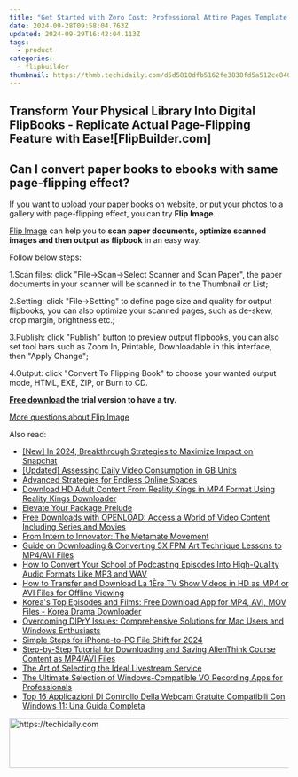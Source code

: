 ```yaml
---
title: "Get Started with Zero Cost: Professional Attire Pages Template Collection for Digital Creatives on FlipBuilder"
date: 2024-09-28T09:58:04.763Z
updated: 2024-09-29T16:42:04.113Z
tags:
  - product
categories:
  - flipbuilder
thumbnail: https://thmb.techidaily.com/d5d5810dfb5162fe3838fd5a512ce840bf5c9c8c52397ab8a1f2ef651a47611e.jpg
---
```


## Transform Your Physical Library Into Digital FlipBooks - Replicate Actual Page-Flipping Feature with Ease![FlipBuilder.com]

## Can I convert paper books to ebooks with same page-flipping effect?

If you want to upload your paper books on website, or put your photos to a gallery with page-flipping effect, you can try **Flip Image**. 

[Flip Image](https://tools.techidaily.com/flipbuilder/products/) can help you to **scan paper documents, optimize scanned images and then output as flipbook** in an easy way.

Follow below steps:

1.Scan files: click "File->Scan->Select Scanner and Scan Paper", the paper documents in your scanner will be scanned in to the Thumbnail or List;

2.Setting: click "File->Setting" to define page size and quality for output flipbooks, you can also optimize your scanned pages, such as de-skew, crop margin, brightness etc.;

3.Publish: click "Publish" button to preview output flipbooks, you can also set tool bars such as Zoom In, Printable, Downloadable in this interface, then "Apply Change";

4.Output: click "Convert To Flipping Book" to choose your wanted output mode, HTML, EXE, ZIP, or Burn to CD.

**[Free download](https://tools.techidaily.com/flipbuilder/products/) the trial version to have a try.** 

[More questions about Flip Image](https://tools.techidaily.com/flipbuilder/products/)

<ins class="adsbygoogle"
     style="display:block"
     data-ad-format="autorelaxed"
     data-ad-client="ca-pub-7571918770474297"
     data-ad-slot="1223367746"></ins>

<ins class="adsbygoogle"
     style="display:block"
     data-ad-client="ca-pub-7571918770474297"
     data-ad-slot="8358498916"
     data-ad-format="auto"
     data-full-width-responsive="true"></ins>

<span class="atpl-alsoreadstyle">Also read:</span>
<div><ul>
<li><a href="https://snapchat-videos.techidaily.com/new-in-2024-breakthrough-strategies-to-maximize-impact-on-snapchat/"><u>[New] In 2024, Breakthrough Strategies to Maximize Impact on Snapchat</u></a></li>
<li><a href="https://extra-information.techidaily.com/updated-assessing-daily-video-consumption-in-gb-units/"><u>[Updated] Assessing Daily Video Consumption in GB Units</u></a></li>
<li><a href="https://fox-direct.techidaily.com/advanced-strategies-for-endless-online-spaces/"><u>Advanced Strategies for Endless Online Spaces</u></a></li>
<li><a href="https://fox-metric.techidaily.com/download-hd-adult-content-from-reality-kings-in-mp4-format-using-reality-kings-downloader/"><u>Download HD Adult Content From Reality Kings in MP4 Format Using Reality Kings Downloader</u></a></li>
<li><a href="https://extra-tips.techidaily.com/elevate-your-package-prelude/"><u>Elevate Your Package Prelude</u></a></li>
<li><a href="https://fox-metric.techidaily.com/free-downloads-with-openload-access-a-world-of-video-content-including-series-and-movies/"><u>Free Downloads with OPENLOAD: Access a World of Video Content Including Series and Movies</u></a></li>
<li><a href="https://facebook.techidaily.com/from-intern-to-innovator-the-metamate-movement/"><u>From Intern to Innovator: The Metamate Movement</u></a></li>
<li><a href="https://fox-metric.techidaily.com/guide-on-downloading-and-converting-5x-fpm-art-technique-lessons-to-mp4avi-files/"><u>Guide on Downloading & Converting 5X FPM Art Technique Lessons to MP4/AVI Files</u></a></li>
<li><a href="https://fox-metric.techidaily.com/how-to-convert-your-school-of-podcasting-episodes-into-high-quality-audio-formats-like-mp3-and-wav/"><u>How to Convert Your School of Podcasting Episodes Into High-Quality Audio Formats Like MP3 and WAV</u></a></li>
<li><a href="https://fox-metric.techidaily.com/how-to-transfer-and-download-la-1ere-tv-show-videos-in-hd-as-mp4-or-avi-files-for-offline-viewing/"><u>How to Transfer and Download La 1Ère TV Show Videos in HD as MP4 or AVI Files for Offline Viewing</u></a></li>
<li><a href="https://fox-metric.techidaily.com/koreas-top-episodes-and-films-free-download-app-for-mp4-avi-mov-files-korea-drama-downloader/"><u>Korea's Top Episodes and Films: Free Download App for MP4, AVI, MOV Files - Korea Drama Downloader</u></a></li>
<li><a href="https://fox-metric.techidaily.com/overcoming-dipry-issues-comprehensive-solutions-for-mac-users-and-windows-enthusiasts/"><u>Overcoming DIPrY Issues: Comprehensive Solutions for Mac Users and Windows Enthusiasts</u></a></li>
<li><a href="https://extra-support.techidaily.com/simple-steps-for-iphone-to-pc-file-shift-for-2024/"><u>Simple Steps for iPhone-to-PC File Shift for 2024</u></a></li>
<li><a href="https://fox-metric.techidaily.com/step-by-step-tutorial-for-downloading-and-saving-alienthink-course-content-as-mp4avi-files/"><u>Step-by-Step Tutorial for Downloading and Saving AlienThink Course Content as MP4/AVI Files</u></a></li>
<li><a href="https://extra-hints.techidaily.com/the-art-of-selecting-the-ideal-livestream-service/"><u>The Art of Selecting the Ideal Livestream Service</u></a></li>
<li><a href="https://some-knowledge.techidaily.com/the-ultimate-selection-of-windows-compatible-vo-recording-apps-for-professionals/"><u>The Ultimate Selection of Windows-Compatible VO Recording Apps for Professionals</u></a></li>
<li><a href="https://win-extraordinary.techidaily.com/top-16-applicazioni-di-controllo-della-webcam-gratuite-compatibili-con-windows-11-una-guida-completa/"><u>Top 16 Applicazioni Di Controllo Della Webcam Gratuite Compatibili Con Windows 11: Una Guida Completa</u></a></li>
</ul></div>

<!-- affiliate ads begin -->
<a href="https://ephamedtechinc.pxf.io/c/5597632/2136623/26400" target="_top" id="2136623">
  <img src="//a.impactradius-go.com/display-ad/26400-2136623" border="0" alt="https://techidaily.com" width="728" height="90"/>
</a>
<img height="0" width="0" src="https://ephamedtechinc.pxf.io/i/5597632/2136623/26400" style="position:absolute;visibility:hidden;" border="0" />
<!-- affiliate ads end -->

